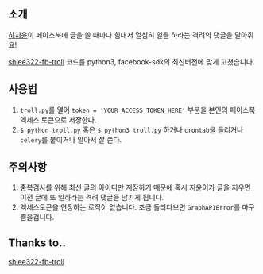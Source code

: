 ## 소개

[하지윤](http://www.facebook.com/jiyoon96)이 페이스북에 글을 쓸 때마다 힘내서 열심히 일을 하라는 격려의 댓글을 달아줘요!

[shlee322-fb-troll](https://github.com/devxoul/shlee322-fb-troll) 코드를 python3, facebook-sdk의 최신버전에 맞게 고쳤습니다.

## 사용법

1. `troll.py`를 열어 `token = 'YOUR_ACCESS_TOKEN_HERE'` 부분을 본인의 페이스북 액세스 토큰으로 저장한다.
2. `$ python troll.py` 혹은 `$ python3 troll.py` 하거나 `crontab`을 돌리거나 `celery`를 붙이거나 알아서 잘 쓴다.

## 주의사항

1. 중복검사를 위해 최신 글의 아이디만 저장하기 때문에 혹시 지윤이가 글을 지우면 이전 글에 또 일하라는 격려 댓글을 남기게 됩니다.
2. 액세스토큰을 연장하는 로직이 없습니다. 조금 돌리다보면 `GraphAPIError`를 마구 뿜을겁니다.

## Thanks to..

[shlee322-fb-troll](https://github.com/devxoul/shlee322-fb-troll)
